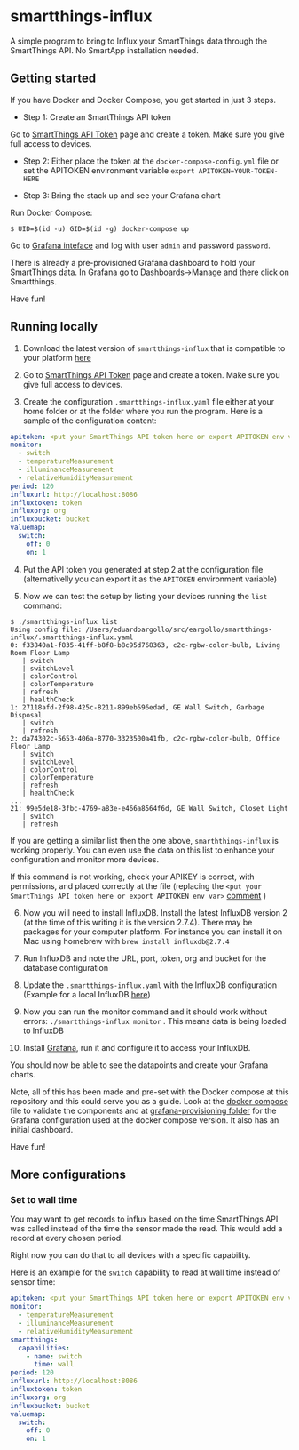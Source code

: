 # smartthings-influx

A simple program to bring to Influx your SmartThings data through the SmartThings API. No SmartApp installation needed.

## Getting started

If you have Docker and Docker Compose, you get started in just 3 steps.

- Step 1: Create an SmartThings API token

Go to [SmartThings API Token](https://account.smartthings.com/tokens) page and create a token. Make sure you give full access to devices.

- Step 2: Either place the token at the `docker-compose-config.yml` file or set the APITOKEN environment variable `export APITOKEN=YOUR-TOKEN-HERE`

- Step 3: Bring the stack up and see your Grafana chart

Run Docker Compose:
```
$ UID=$(id -u) GID=$(id -g) docker-compose up
```

Go to [Grafana inteface](http://localhost:3000) and log with user `admin` and password `password`.

There is already a pre-provisioned Grafana dashboard to hold your SmartThings data. In Grafana go to Dashboards->Manage and there click on Smartthings.

Have fun!

## Running locally

1. Download the latest version of `smartthings-influx` that is compatible to your platform [here](https://github.com/eargollo/smartthings-influx/releases)

1. Go to [SmartThings API Token](https://account.smartthings.com/tokens) page and create a token. Make sure you give full access to devices.

1. Create the configuration `.smartthings-influx.yaml` file either at your home folder or at the folder where you run the program. Here is a sample of the configuration content:

```yaml
apitoken: <put your SmartThings API token here or export APITOKEN env var>
monitor:
  - switch
  - temperatureMeasurement
  - illuminanceMeasurement
  - relativeHumidityMeasurement
period: 120
influxurl: http://localhost:8086
influxtoken: token
influxorg: org
influxbucket: bucket
valuemap:
  switch:
    off: 0
    on: 1
```

4. Put the API token you generated at step 2 at the configuration file (alternativelly you can export it as the `APITOKEN` environment variable)

1. Now we can test the setup by listing your devices running the `list` command:

```
$ ./smartthings-influx list
Using config file: /Users/eduardoargollo/src/eargollo/smartthings-influx/.smartthings-influx.yaml
0: f33840a1-f835-41ff-b8f8-b8c95d768363, c2c-rgbw-color-bulb, Living Room Floor Lamp
   | switch
   | switchLevel
   | colorControl
   | colorTemperature
   | refresh
   | healthCheck
1: 27118afd-2f98-425c-8211-899eb596edad, GE Wall Switch, Garbage Disposal
   | switch
   | refresh
2: da74302c-5653-406a-8770-3323500a41fb, c2c-rgbw-color-bulb, Office Floor Lamp
   | switch
   | switchLevel
   | colorControl
   | colorTemperature
   | refresh
   | healthCheck
...
21: 99e5de18-3fbc-4769-a83e-e466a8564f6d, GE Wall Switch, Closet Light
   | switch
   | refresh
```

If you are getting a similar list then the one above, `smarththings-influx` is working properly. You can even use the data on this list to enhance your configuration and monitor more devices.

If this command is not working, check your APIKEY is correct, with permissions, and placed correctly at the file (replacing the `<put your SmartThings API token here or export APITOKEN env var>` [comment](https://github.com/eargollo/smartthings-influx/blob/master/smartthings-influx-compose.yaml#L1) )


6. Now you will need to install InfluxDB. Install the latest InfluxDB version 2 (at the time of this writing it is the version 2.7.4). There may be packages for your computer platform. For instance you can install it on Mac using homebrew with `brew install influxdb@2.7.4`

1. Run InfluxDB and note the URL, port, token, org and bucket for the database configuration

1. Update the `.smartthings-influx.yaml` with the InfluxDB configuration (Example for a local InfluxDB [here](https://github.com/eargollo/smartthings-influx/blob/master/smartthings-influx-compose.yaml))

1. Now you can run the monitor command and it should work without errors: `./smartthings-influx monitor` . This means data is being loaded to InfluxDB

1. Install [Grafana](https://grafana.com/), run it and configure it to access your InfluxDB.

You should now be able to see the datapoints and create your Grafana charts.

Note, all of this has been made and pre-set with the Docker compose at this repository and this could serve you as a guide. Look at the [docker compose](https://github.com/eargollo/smartthings-influx/blob/master/docker-compose.yml) file to validate the components and at [grafana-provisioning folder](https://github.com/eargollo/smartthings-influx/tree/master/grafana-provisioning) for the Grafana configuration used at the docker compose version. It also has an initial dashboard.

Have fun!

## More configurations

### Set to wall time

You may want to get records to influx based on the time SmartThings API was called
instead of the time the sensor made the read. This would add a record at every chosen
period.

Right now you can do that to all devices with a specific capability.

Here is an example for the `switch` capability to read at wall time instead of sensor time:

```yaml
apitoken: <put your SmartThings API token here or export APITOKEN env var>
monitor:
  - temperatureMeasurement
  - illuminanceMeasurement
  - relativeHumidityMeasurement
smartthings:
  capabilities:
    - name: switch
      time: wall
period: 120
influxurl: http://localhost:8086
influxtoken: token
influxorg: org
influxbucket: bucket
valuemap:
  switch:
    off: 0
    on: 1
```
